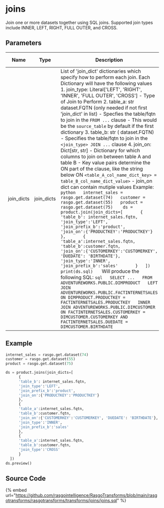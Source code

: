 

# joins

Join one or more datasets together using SQL joins. Supported join types include INNER, LEFT, RIGHT, FULL OUTER, and CROSS.


## Parameters

|    Name    |    Type    |                                                                                                                                                                                                                                                                                                                                                                                                                                                                                                                                                                                                                                                                                                                                                                                                                                                                                                                             Description                                                                                                                                                                                                                                                                                                                                                                                                                                                                                                                                                                                                                                                                                                                                                                                                                                                                                                                             | Is Optional |
| ---------- | ---------- | ------------------------------------------------------------------------------------------------------------------------------------------------------------------------------------------------------------------------------------------------------------------------------------------------------------------------------------------------------------------------------------------------------------------------------------------------------------------------------------------------------------------------------------------------------------------------------------------------------------------------------------------------------------------------------------------------------------------------------------------------------------------------------------------------------------------------------------------------------------------------------------------------------------------------------------------------------------------------------------------------------------------------------------------------------------------------------------------------------------------------------------------------------------------------------------------------------------------------------------------------------------------------------------------------------------------------------------------------------------------------------------------------------------------------------------------------------------------------------------------------------------------------------------------------------------------------------------------------------------------------------------------------------------------------------------------------------------------------------------------------------------------------------------------------------------------------------------------------------------------- | ----------- |
| join_dicts | join_dicts | List of 'join_dict' dictionaries which specify how to perform each join.  Each Dictionary will have the following values   1. join_type: Literal['LEFT', 'RIGHT', 'INNER', 'FULL OUTER', 'CROSS']     - Type of Join to Perform   2. table_a: str dataset.FQTN (only needed if not first 'join_dict' in list)      - Specfies the table/fqtn to join in the `FROM ...` clause      - This would be the `source_table` by default if the first dictionary   3. table_b: str  ( dataset.FQTN)     - Specifies the table/fqtn to join in the `<join_type> JOIN ...` clause   4. join_on: Dict[str, str]     - Dictionary for which columns to join on between table A and table B     - Key value pairs determine the ON part of the clause, like the string below       ON `<table_A_col_name_dict_key> = table_B_col_name_dict_value>`     - join_on dict can contain mutiple values    Example:     ```python   internet_sales = rasgo.get.dataset(74)   customer = rasgo.get.dataset(55)   product = rasgo.get.dataset(75)    ds = product.join(join_dicts=[       {       'table_b': internet_sales.fqtn,       'join_type':'LEFT',       'join_prefix_b':'product',       'join_on':{'PRODUCTKEY':'PRODUCTKEY'}       },       {       'table_a':internet_sales.fqtn,       'table_b':customer.fqtn,       'join_on':{'CUSTOMERKEY':'CUSTOMERKEY', 'DUEDATE': 'BIRTHDATE'},       'join_type':'INNER',       'join_prefix_b':'sales'       }   ])   print(ds.sql)   ```    Will produce the following SQL:    ```sql   SELECT ...   FROM ADVENTUREWORKS.PUBLIC.DIMPRODUCT   LEFT JOIN ADVENTUREWORKS.PUBLIC.FACTINTERNETSALES   ON DIMPRODUCT.PRODUCTKEY = FACTINTERNETSALES.PRODUCTKEY   INNER JOIN ADVENTUREWORKS.PUBLIC.DIMCUSTOMER   ON FACTINTERNETSALES.CUSTOMERKEY = DIMCUSTOMER.CUSTOMERKEY AND FACTINTERNETSALES.DUEDATE = DIMCUSTOMER.BIRTHDATE   ```  |             |


## Example

```python
internet_sales = rasgo.get.dataset(74)
customer = rasgo.get.dataset(55)
product = rasgo.get.dataset(75)

ds = product.joins(join_dicts=[
      {
      'table_b': internet_sales.fqtn,
      'join_type':'LEFT',
      'join_prefix_b':'product',
      'join_on':{'PRODUCTKEY':'PRODUCTKEY'}
      },
      {
      'table_a':internet_sales.fqtn,
      'table_b':customer.fqtn,
      'join_on':{'CUSTOMERKEY':'CUSTOMERKEY', 'DUEDATE': 'BIRTHDATE'},
      'join_type':'INNER',
      'join_prefix_b':'sales'
      },
      {
      'table_a':internet_sales.fqtn,
      'table_b':customer.fqtn,
      'join_type':'CROSS'
      }
  ])
ds.preview()
```

## Source Code

{% embed url="https://github.com/rasgointelligence/RasgoTransforms/blob/main/rasgotransforms/rasgotransforms/transforms/joins/joins.sql" %}

